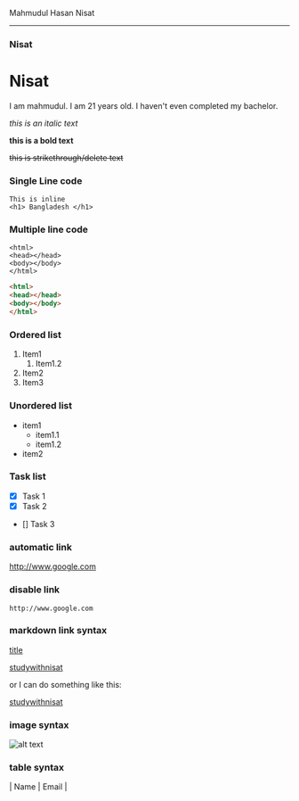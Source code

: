<!--markdown tutorial-->
Mahmudul Hasan Nisat<br/>


---


### Nisat
# Nisat

<p>I am mahmudul. I am 21 years old. I haven't even completed my bachelor. </p>

_this is an italic text_

__this is a bold text__

~~this is strikethrough/delete text~~

### Single Line code
`This is inline`  
`<h1> Bangladesh </h1>`


### Multiple line code
```
<html>
<head></head>
<body></body>
</html>
```
```html 
<html>
<head></head>
<body></body>
</html>
```

### Ordered list
1. Item1
    1. Item1.2
2. Item2
3. Item3

### Unordered list
- item1
    - item1.1
    - item1.2
- item2

### Task list
- [x] Task 1
- [x] Task 2
- [] Task 3

### automatic link
http://www.google.com

### disable link
`http://www.google.com`


### markdown link syntax
[title](link)

[studywithnisat](http://www.nisat-gg.com)

or I can do something like this:

[studywithnisat][websitelink]


<!-- all link is here -->
[websitelink]: http://www.nisat-gg.com

### image syntax
![alt text](image)

### table syntax
| Name | Email |